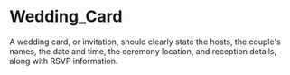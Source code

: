 # Wedding_Card
A wedding card, or invitation, should clearly state the hosts, the couple's names, the date and time, the ceremony location, and reception details, along with RSVP information. 
